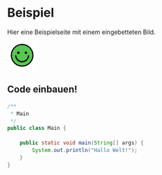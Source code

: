 #  Beispiel
Hier eine Beispielseite mit einem eingebetteten Bild.

![bild](./images/img.png)

## Code einbauen!

```java
/**
 * Main
 */
public class Main {

    public static void main(String[] args) {
        System.out.println("Hallo Welt!");
    }
}
```
